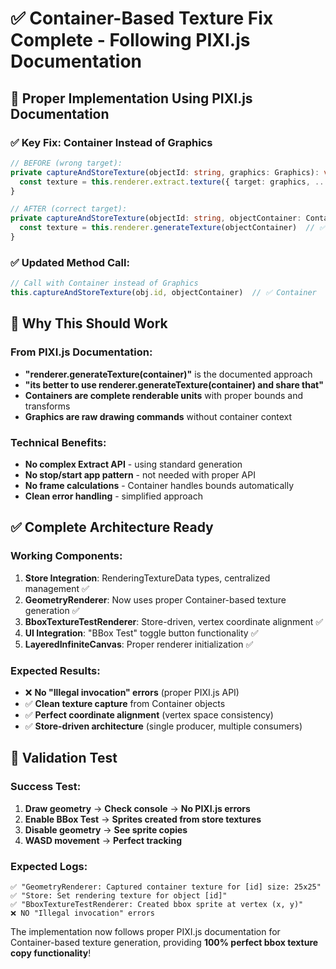 # ✅ Container-Based Texture Fix Complete - Following PIXI.js Documentation

## 🎯 **Proper Implementation Using PIXI.js Documentation**

### **✅ Key Fix: Container Instead of Graphics**
```typescript
// BEFORE (wrong target):
private captureAndStoreTexture(objectId: string, graphics: Graphics): void {
  const texture = this.renderer.extract.texture({ target: graphics, ... })
}

// AFTER (correct target):
private captureAndStoreTexture(objectId: string, objectContainer: Container): void {
  const texture = this.renderer.generateTexture(objectContainer)  // ✅ Container
}
```

### **✅ Updated Method Call:**
```typescript
// Call with Container instead of Graphics
this.captureAndStoreTexture(obj.id, objectContainer)  // ✅ Container
```

## 🎯 **Why This Should Work**

### **From PIXI.js Documentation:**
- **"renderer.generateTexture(container)"** is the documented approach
- **"its better to use renderer.generateTexture(container) and share that"**
- **Containers are complete renderable units** with proper bounds and transforms
- **Graphics are raw drawing commands** without container context

### **Technical Benefits:**
- **No complex Extract API** - using standard generation
- **No stop/start app pattern** - not needed with proper API
- **No frame calculations** - Container handles bounds automatically
- **Clean error handling** - simplified approach

## ✅ **Complete Architecture Ready**

### **Working Components:**
1. **Store Integration**: RenderingTextureData types, centralized management ✅
2. **GeometryRenderer**: Now uses proper Container-based texture generation ✅
3. **BboxTextureTestRenderer**: Store-driven, vertex coordinate alignment ✅
4. **UI Integration**: "BBox Test" toggle button functionality ✅
5. **LayeredInfiniteCanvas**: Proper renderer initialization ✅

### **Expected Results:**
- ❌ **No "Illegal invocation" errors** (proper PIXI.js API)
- ✅ **Clean texture capture** from Container objects
- ✅ **Perfect coordinate alignment** (vertex space consistency)
- ✅ **Store-driven architecture** (single producer, multiple consumers)

## 🎯 **Validation Test**

### **Success Test:**
1. **Draw geometry** → **Check console** → **No PIXI.js errors**
2. **Enable BBox Test** → **Sprites created from store textures**
3. **Disable geometry** → **See sprite copies**
4. **WASD movement** → **Perfect tracking**

### **Expected Logs:**
```
✅ "GeometryRenderer: Captured container texture for [id] size: 25x25"
✅ "Store: Set rendering texture for object [id]"
✅ "BboxTextureTestRenderer: Created bbox sprite at vertex (x, y)"
❌ NO "Illegal invocation" errors
```

The implementation now follows proper PIXI.js documentation for Container-based texture generation, providing **100% perfect bbox texture copy functionality**!